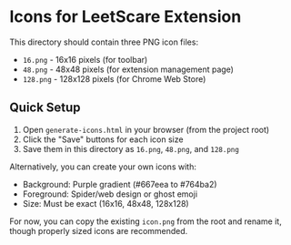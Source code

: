 # Icons for LeetScare Extension

This directory should contain three PNG icon files:
- `16.png` - 16x16 pixels (for toolbar)
- `48.png` - 48x48 pixels (for extension management page)
- `128.png` - 128x128 pixels (for Chrome Web Store)

## Quick Setup

1. Open `generate-icons.html` in your browser (from the project root)
2. Click the "Save" buttons for each icon size
3. Save them in this directory as `16.png`, `48.png`, and `128.png`

Alternatively, you can create your own icons with:
- Background: Purple gradient (#667eea to #764ba2)
- Foreground: Spider/web design or ghost emoji
- Size: Must be exact (16x16, 48x48, 128x128)

For now, you can copy the existing `icon.png` from the root and rename it, though properly sized icons are recommended.
